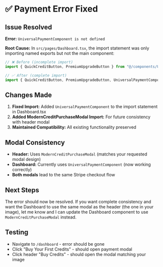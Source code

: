 # ✅ Payment Error Fixed

## Issue Resolved

**Error:** `UniversalPaymentComponent is not defined`

**Root Cause:** In `src/pages/Dashboard.tsx`, the import statement was only importing named exports but not the main component:

```typescript
// ❌ Before (incomplete import)
import { QuickCreditButton, PremiumUpgradeButton } from "@/components/UniversalPaymentComponent";

// ✅ After (complete import)  
import { QuickCreditButton, PremiumUpgradeButton, UniversalPaymentComponent } from "@/components/UniversalPaymentComponent";
```

## Changes Made

1. **Fixed Import:** Added `UniversalPaymentComponent` to the import statement in Dashboard.tsx
2. **Added ModernCreditPurchaseModal Import:** For future consistency with header modal
3. **Maintained Compatibility:** All existing functionality preserved

## Modal Consistency

- **Header:** Uses `ModernCreditPurchaseModal` (matches your requested modal design)
- **Dashboard:** Currently uses `UniversalPaymentComponent` (now working correctly)
- **Both modals** lead to the same Stripe checkout flow

## Next Steps

The error should now be resolved. If you want complete consistency and want the Dashboard to use the same modal as the header (the one in your image), let me know and I can update the Dashboard component to use `ModernCreditPurchaseModal` instead.

## Testing

- Navigate to `/dashboard` - error should be gone
- Click "Buy Your First Credits" - should open payment modal
- Click header "Buy Credits" - should open the modal matching your image
